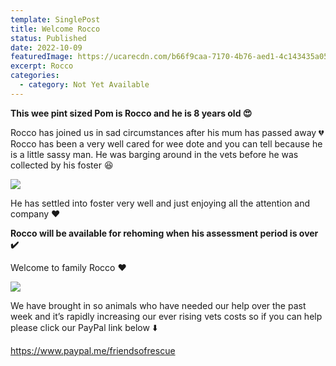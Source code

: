 ```yaml
---
template: SinglePost
title: Welcome Rocco
status: Published
date: 2022-10-09
featuredImage: https://ucarecdn.com/b66f9caa-7170-4b76-aed1-4c143435a05e/-/crop/796x434/0,124/-/preview/
excerpt: Rocco
categories:
  - category: Not Yet Available
---
```


**This wee pint sized Pom is Rocco and he is 8 years old 😍**


Rocco has joined us in sad circumstances after his mum has passed away 💔
Rocco has been a very well cared for wee dote and you can tell because he is a little sassy man. He was barging around in the vets before he was collected by his foster 😆

![](https://ucarecdn.com/555598dc-f8f8-4b30-adae-1a8143ca3eac/)


He has settled into foster very well and just enjoying all the attention and company ❤️


**Rocco will be available for rehoming when his assessment period is over ✔️**

Welcome to family Rocco ❤️

![](https://ucarecdn.com/dc3e9ad4-19ab-4a76-959d-78636882f87b/)


We have brought in so animals who have needed our help over the past week and it’s rapidly increasing our ever rising vets costs so if you can help please click our PayPal link below ⬇️ 


https://www.paypal.me/friendsofrescue